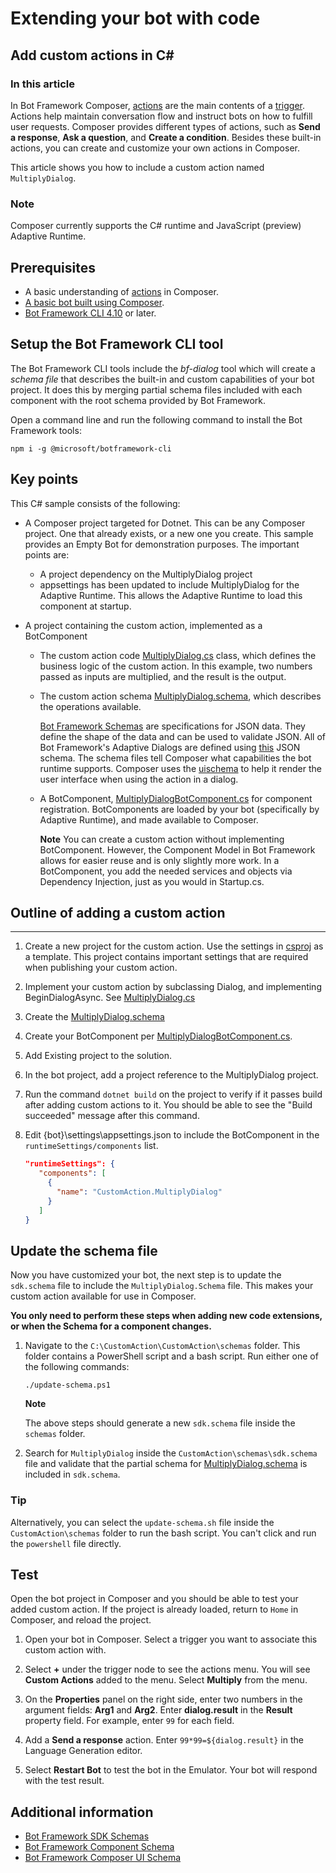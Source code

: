 # Extending your bot with code

## Add custom actions in C#

### In this article

In Bot Framework Composer, [actions](https://docs.microsoft.com/en-us/composer/concept-dialog?tabs=v2x#action) are the main
contents of a [trigger](https://docs.microsoft.com/en-us/composer/concept-dialog?tabs=v2x#trigger). Actions help maintain
conversation flow and instruct bots on how to fulfill user requests.
Composer provides different types of actions, such as **Send a
response**, **Ask a question**, and **Create a condition**. Besides
these built-in actions, you can create and customize your own actions in
Composer.

This article shows you how to include a custom action named
`MultiplyDialog`.

### Note

Composer currently supports the C\# runtime and JavaScript (preview)
Adaptive Runtime.

## Prerequisites

- A basic understanding of [actions](https://docs.microsoft.com/en-us/composer/concept-dialog?tabs=v2x#action) in Composer.
- [A basic bot built using Composer](https://docs.microsoft.com/en-us/composer/quickstart-create-bot?tabs=v2x).
- [Bot Framework CLI 4.10](https://botbuilder.myget.org/feed/botframework-cli/package/npm/@microsoft/botframework-cli) or later.

## Setup the Bot Framework CLI tool

The Bot Framework CLI tools include the *bf-dialog* tool which will
create a *schema file* that describes the built-in and custom
capabilities of your bot project. It does this by merging partial schema
files included with each component with the root schema provided by Bot
Framework.

Open a command line and run the following command to install the Bot
Framework tools:

    npm i -g @microsoft/botframework-cli

## Key points

This C\# sample consists of the following:

- A Composer project targeted for Dotnet.  This can be any Composer project.  One that already exists, or a new one you create.  This sample provides an Empty Bot for demonstration purposes. The important points are:
  - A project dependency on the MultiplyDialog project
  - appsettings has been updated to include MultiplyDialog for the Adaptive Runtime.  This allows the Adaptive Runtime to load this component at startup.

- A project containing the custom action, implemented as a BotComponent
  - The custom action code [MultiplyDialog.cs](MultiplyDialog/Action/MultiplyDialog.cs) class, which defines the business logic of the custom action. In this example, two numbers passed as inputs are multiplied, and the result is the output.

  - The custom action schema [MultiplyDialog.schema](MultiplyDialog/Schemas/MultiplyDialog.schema), which describes the operations available.

    [Bot Framework Schemas](https://github.com/microsoft/botframework-sdk/tree/master/schemas)
    are specifications for JSON data. They define the shape of the data
    and can be used to validate JSON. All of Bot Framework's Adaptive Dialogs
    are defined using [this](https://github.com/microsoft/botframework-sdk/blob/master/schemas/component/v1.0/component.schema) JSON schema. The schema files tell Composer
    what capabilities the bot runtime supports. Composer uses the [uischema](https://github.com/microsoft/botframework-sdk/blob/master/schemas/ui/v1.0/ui.schema)
    to help it render the user interface when using the action in a
    dialog.

  - A BotComponent, [MultiplyDialogBotComponent.cs](MultiplyDialog/MultiplyDialogBotComponent.cs) for component registration.  BotComponents are loaded by your bot (specifically by Adaptive Runtime), and made available to Composer.

    **Note** You can create a custom action without implementing BotComponent.  However, the Component Model in Bot Framework allows for easier reuse and is only slightly more work.  In a BotComponent, you add the needed services and objects via Dependency Injection, just as you would in Startup.cs.

## Outline of adding a custom action
------------------------------

1. Create a new project for the custom action.  Use the settings in [csproj](MultiplyDialog/Microsoft.Bot.Components.Samples.MultiplyDialog.csproj) as a template.  This project contains important settings that are required when publishing your custom action.

1. Implement your custom action by subclassing Dialog, and implementing BeginDialogAsync. See [MultiplyDialog.cs](MultiplyDialog/Actions/MultiplyDialog.cs)

1. Create the [MultiplyDialog.schema](MultiplyDialog/Schemas/MultiplyDialog.schema)

1. Create your BotComponent per [MultiplyDialogBotComponent.cs](MultiplyDialog/MultiplyDialogBotComponent.cs).

1. Add Existing project to the solution.

1. In the bot project, add a project reference to the MultiplyDialog project.

1. Run the command `dotnet build` on the project to
    verify if it passes build after adding custom actions to it. You
    should be able to see the "Build succeeded" message after this
    command.

1. Edit {bot}\settings\appsettings.json to include the BotComponent in the `runtimeSettings/components` list.

   ```json
   "runtimeSettings": {
      "components": [
        {
          "name": "CustomAction.MultiplyDialog"
        }
      ]
   }
   ```

## Update the schema file

Now you have customized your bot, the next step is to update the
`sdk.schema` file to include the `MultiplyDialog.Schema` file.  This makes your custom action available for use in Composer.

**You only need to perform these steps when adding new code extensions, or when the Schema for a component changes.**

1) Navigate to the `C:\CustomAction\CustomAction\schemas` folder. This
folder contains a PowerShell script and a bash script. Run either one of
the following commands:

       ./update-schema.ps1

    **Note**

    The above steps should generate a new `sdk.schema` file inside the
    `schemas` folder.

1) Search for `MultiplyDialog` inside the `CustomAction\schemas\sdk.schema` file and
    validate that the partial schema for [MultiplyDialog.schema](assets/MultiplyDialog.schema) is included in `sdk.schema`.

### Tip

Alternatively, you can select the `update-schema.sh` file inside the
`CustomAction\schemas` folder to run the bash script. You can't click and run the
`powershell` file directly.

## Test

Open the bot project in Composer and you should be able to test your
added custom action.  If the project is already loaded, return to `Home` in Composer, and reload the project.

1. Open your bot in Composer. Select a trigger you want to associate this custom action with.

2. Select **+** under the trigger node to see the actions menu. You
   will see **Custom Actions** added to the menu. Select **Multiply**
   from the menu.

3. On the **Properties** panel on the right side, enter two numbers in
   the argument fields: **Arg1** and **Arg2**. Enter **dialog.result**
   in the **Result** property field. For example, enter `99` for each field.

4. Add a **Send a response** action. Enter `99*99=${dialog.result}` in the Language Generation editor.

5. Select **Restart Bot** to test the bot in the Emulator. Your bot
   will respond with the test result.

## Additional information

- [Bot Framework SDK Schemas](https://github.com/microsoft/botframework-sdk/tree/master/schemas)
- [Bot Framework Component Schema](https://github.com/microsoft/botframework-sdk/blob/master/schemas/component/v1.0/component.schema)
- [Bot Framework Composer UI Schema](https://github.com/microsoft/botframework-sdk/tree/master/schemas/ui/v1.0)
